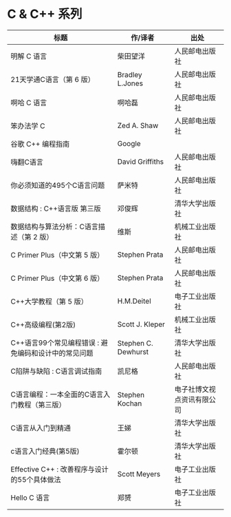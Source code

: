 # C & C++ 系列

| 标题                                                 | 作/译者             | 出处                       |
| ---------------------------------------------------- | ------------------- | -------------------------- |
| 明解 C 语言                                          | 柴田望洋            | 人民邮电出版社             |
| 21天学通C语言（第 6 版）                             | Bradley L.Jones     | 人民邮电出版社             |
| 啊哈 C 语言                                          | 啊哈磊              | 人民邮电出版社             |
| 笨办法学 C                                           | Zed A. Shaw         | 人民邮电出版社             |
| 谷歌 C++ 编程指南                                    | Google              |                            |
| 嗨翻C语言                                            | David Griffiths     | 人民邮电出版社             |
| 你必须知道的495个C语言问题                           | 萨米特              | 人民邮电出版社             |
| 数据结构 : C++语言版 第三版                          | 邓俊辉              | 清华大学出版社             |
| 数据结构与算法分析：C语言描述（第 2 版）             | 维斯                | 机械工业出版社             |
| C Primer Plus（中文第 5 版）                         | Stephen Prata       | 人民邮电出版社             |
| C Primer Plus（中文第 6 版）                         | Stephen Prata       | 人民邮电出版社             |
| C++大学教程（第 5 版）                               | H.M.Deitel          | 电子工业出版社             |
| C++高级编程(第2版)                                   | Scott J. Kleper     | 机械工业出版社             |
| C++语言99个常见编程错误 : 避免编码和设计中的常见问题 | Stephen C. Dewhurst | 清华大学出版社             |
| C陷阱与缺陷 : C语言调试指南                          | 凯尼格              | 人民邮电出版社             |
| C语言编程：一本全面的C语言入门教程（第三版）         | Stephen Kochan      | 电子社博文视点资讯有限公司 |
| C语言从入门到精通                                    | 王娣                | 清华大学出版社             |
| c语言入门经典(第5版)                                 | 霍尔顿              | 清华大学出版社             |
| Effective C++ : 改善程序与设计的55个具体做法         | Scott Meyers        | 电子工业出版社             |
| Hello C 语言                                         | 郑赟                | 电子工业出版社             |